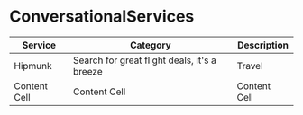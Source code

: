 # ConversationalServices

| Service  | Category | Description |
| ------------- | ------------- | ------------- |
Hipmunk  | Search for great flight deals, it's a breeze  | Travel  
 Content Cell  | Content Cell  | Content Cell  
